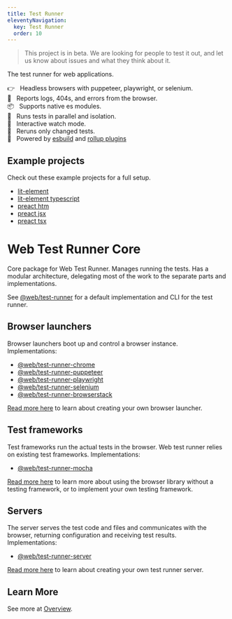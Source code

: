 ```yaml
---
title: Test Runner
eleventyNavigation:
  key: Test Runner
  order: 10
---
```


> This project is in beta. We are looking for people to test it out, and let us know about issues and what they think about it.

The test runner for web applications.

👉&nbsp;&nbsp; Headless browsers with puppeteer, playwright, or selenium. <br>
🚧&nbsp;&nbsp; Reports logs, 404s, and errors from the browser. <br>
📦&nbsp;&nbsp; Supports native es modules.<br>
🔧&nbsp;&nbsp; Runs tests in parallel and isolation.<br>
👀&nbsp;&nbsp; Interactive watch mode.<br>
🏃&nbsp;&nbsp; Reruns only changed tests.<br>
🚀&nbsp;&nbsp; Powered by [esbuild](../dev-server/esbuild.md) and [rollup plugins](../dev-server/rollup.md)

## Example projects

Check out these example projects for a full setup.

- [lit-element](https://github.com/modernweb-dev/web/tree/master/demo/projects/lit-element)
- [lit-element typescript](https://github.com/modernweb-dev/web/tree/master/demo/projects/lit-element-ts)
- [preact htm](https://github.com/modernweb-dev/web/tree/master/demo/projects/preact-htm)
- [preact jsx](https://github.com/modernweb-dev/web/tree/master/demo/projects/preact-jsx)
- [preact tsx](https://github.com/modernweb-dev/web/tree/master/demo/projects/preact-tsx)

# Web Test Runner Core

Core package for Web Test Runner. Manages running the tests. Has a modular architecture, delegating most of the work to the separate parts and implementations.

See [@web/test-runner](https://github.com/modernweb-dev/web/tree/master/packages/test-runner) for a default implementation and CLI for the test runner.

## Browser launchers

Browser launchers boot up and control a browser instance. Implementations:

- [@web/test-runner-chrome](./chrome.md)
- [@web/test-runner-puppeteer](./puppeteer.md)
- [@web/test-runner-playwright](./playwright.md)
- [@web/test-runner-selenium](./selenium.md)
- [@web/test-runner-browserstack](./browserstack.md)

[Read more here](./docs/browser-launcher.md) to learn about creating your own browser launcher.

## Test frameworks

Test frameworks run the actual tests in the browser. Web test runner relies on existing test frameworks. Implementations:

- [@web/test-runner-mocha](./mocha.md)

[Read more here](./browser-lib.md) to learn more about using the browser library without a testing framework, or to implement your own testing framework.

## Servers

The server serves the test code and files and communicates with the browser, returning configuration and receiving test results. Implementations:

- [@web/test-runner-server](./server.md)

[Read more here](./docs/dev-server.md) to learn about creating your own test runner server.

## Learn More

See more at [Overview](./overview.md).
